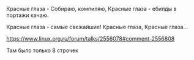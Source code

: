 Красные глаза -
Собираю, компиляю,
Красные глаза -
ебилды в портажи качаю.

Красные глаза -
самые свежайшие!
Красные глаза,
Красные глаза...

https://www.linux.org.ru/forum/talks/2556078#comment-2556808

Там было только 8 строчек
